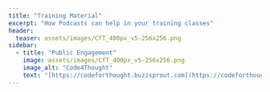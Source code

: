 ```yaml
---
title: "Training Material"
excerpt: "How Podcasts can help in your training classes"
header:
  teaser: assets/images/CfT_400px_v5-256x256.png
sidebar:
  - title: "Public Engagement"
    image: assets/images/CfT_400px_v5-256x256.png
    image_alt: "Code4Thought"
    text: "[https://codeforthought.buzzsprout.com](https://codeforthought.buzzsprout.com)"
---
```

